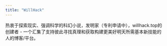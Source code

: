 ```yaml
---
title: "WillHack"
---
```


热衷于探索现实、强调科学的科幻小说，发明家（专利申请中），willhack.top的创建者 - 一个汇集了支持彼此寻找真理和获取构建更美好明天所需基本新技能的人的博客/平台。
